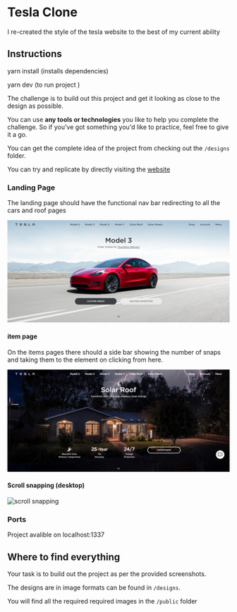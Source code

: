 # Tesla Clone

I re-created the style of the tesla website to the best of my current ability

## Instructions

yarn install (installs dependencies)

yarn dev (to run project )

The challenge is to build out this project and get it looking as close to the design as possible.

You can use **any tools or technologies** you like to help you complete the challenge. So if you've got something you'd like to practice, feel free to give it a go.

You can get the complete idea of the project from checking out the `/designs` folder.

You can try and replicate by directly visiting the [website](https://tesla.com/)

### Landing Page

The landing page should have the functional nav bar redirecting to all the cars and roof pages

![landing page](https://raw.githubusercontent.com/codedamn-projects/tesla-clone/master/designs/preview%20image%20%5BDESKTOP%5D.png)

#### item page

On the items pages there should a side bar showing the number of snaps and taking them to the element on clicking from here.

![side nav](https://raw.githubusercontent.com/codedamn-projects/tesla-clone/master/designs/Solar%20Roof%20%5BDESKTOP%5D.png)

#### Scroll snapping (desktop)

![scroll snapping](https://github.com/codedamn-projects/tesla-clone/blob/master/designs/scroll%20snap.gif?raw=true)

### Ports 

Project avalible on localhost:1337


## Where to find everything

Your task is to build out the project as per the provided screenshots.

The designs are in image formats can be found in `/designs`.

You will find all the required required images in the `/public` folder

